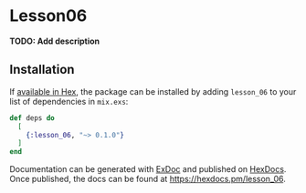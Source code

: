 # Lesson06

**TODO: Add description**

## Installation

If [available in Hex](https://hex.pm/docs/publish), the package can be installed
by adding `lesson_06` to your list of dependencies in `mix.exs`:

```elixir
def deps do
  [
    {:lesson_06, "~> 0.1.0"}
  ]
end
```

Documentation can be generated with [ExDoc](https://github.com/elixir-lang/ex_doc)
and published on [HexDocs](https://hexdocs.pm). Once published, the docs can
be found at <https://hexdocs.pm/lesson_06>.

